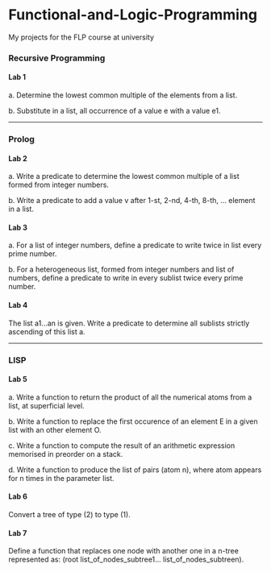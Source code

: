 # Functional-and-Logic-Programming
My projects for the FLP course at university

### Recursive Programming
#### Lab 1

a. Determine the lowest common multiple of the elements from a list.

b. Substitute in a list, all occurrence of a value e with a value e1.

----
### Prolog
#### Lab 2

a. Write a predicate to determine the lowest common multiple of a list formed from integer numbers.

b. Write a predicate to add a value v after 1-st, 2-nd, 4-th, 8-th, ... element in a list.

#### Lab 3

a. For a list of integer numbers, define a predicate to write twice in list every prime number.

b. For a heterogeneous list, formed from integer numbers and list of numbers, define a predicate to write in every sublist twice every prime number.

#### Lab 4

The list a1...an is given. Write a predicate to determine all sublists strictly ascending of this list a.

----
### LISP
#### Lab 5
a. Write a function to return the product of all the numerical atoms from a list, at superficial level.

b. Write a function to replace the first occurence of an element E in a given list with an other element O.

c. Write a function to compute the result of an arithmetic expression memorised in preorder on a stack.

d. Write a function to produce the list of pairs (atom n), where atom appears for n times in the parameter list.

#### Lab 6
Convert a tree of type (2) to type (1).

#### Lab 7
Define a function that replaces one node with another one in a n-tree represented as: (root list_of_nodes_subtree1... list_of_nodes_subtreen).
